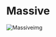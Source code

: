 # Massive

![Massiveimg](https://github.com/Chiphuong811/Massive/assets/82438386/506b079b-cc10-4622-aeb8-b7b18b106ac9)
